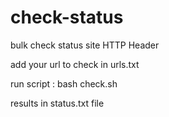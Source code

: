 # check-status
bulk check status site HTTP Header

add your url to check in urls.txt

run script : bash check.sh

results in status.txt file
